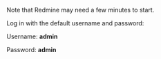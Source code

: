 Note that Redmine may need a few minutes to start.

Log in with the default username and password:

Username: **admin**

Password: **admin**
